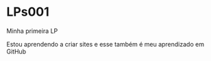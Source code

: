 # LPs001
 Minha primeira LP 
 
 Estou aprendendo a criar sites e esse também é meu aprendizado em GitHub 
